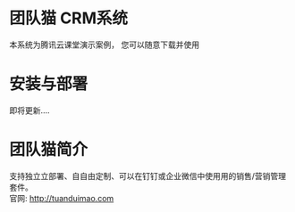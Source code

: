 团队猫 CRM系统
=====================
本系统为腾讯云课堂演示案例， 您可以随意下载并使用


安装与部署
=====================
即将更新....  


团队猫简介
=====================
⽀持独⽴立部署、⾃自由定制、可以在钉钉或企业微信中使⽤用的销售/营销管理套件。  
官网: http://tuanduimao.com 
